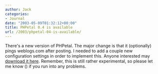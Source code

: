 ```yaml
---
author: Jack
categories:
- Journal
date: "2003-05-09T01:32:12+00:00"
title: PHPetal 0.4 is available
url: /2003/phpetal-04-is-available/
---
```


There's a new version of PHPetal. The major change is that it (optionally) pings weblogs.com after posting. I needed to add a couple new configuration settings in order to implement this. Anyone interested may [download it here][1]. Remember, this is still rather experimental, so please let me know ([][2]) if you run into any problems.

 [1]: https://www.jackbaty.com/downloads/
 [2]: mailto:jbaty@fusionary.com